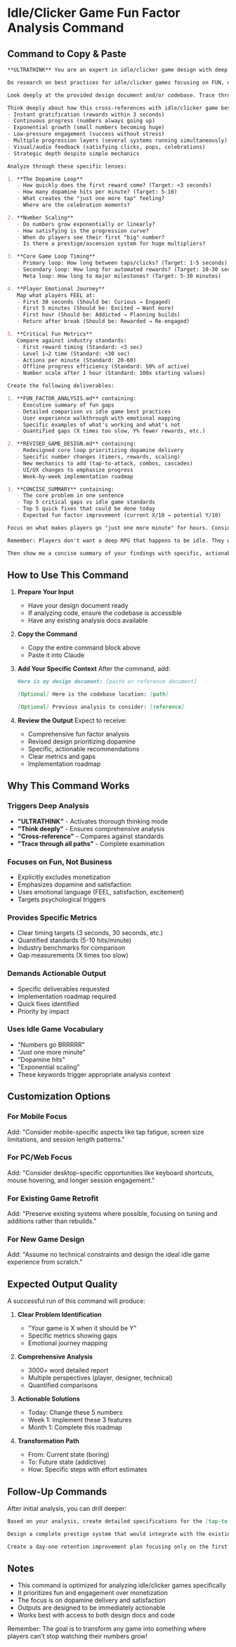 # Idle/Clicker Game Fun Factor Analysis Command

## Command to Copy & Paste

```markdown
**ULTRATHINK** You are an expert in idle/clicker game design with deep knowledge of dopamine-driven game mechanics, player psychology, and what makes these games addictively fun.

Do research on best practices for idle/clicker games focusing on FUN, not monetization or metrics. Research what makes idle clicker games fun, satisfying, and creates dopamine mechanics.

Look deeply at the provided design document and/or codebase. Trace through all the paths and understand what the user can see and experience. Map the complete player journey from first launch through first hour of gameplay.

Think deeply about how this cross-references with idle/clicker game best practices. Consider the psychological aspects of:
- Instant gratification (rewards within 3 seconds)
- Continuous progress (numbers always going up)
- Exponential growth (small numbers becoming huge)
- Low-pressure engagement (success without stress)
- Multiple progression layers (several systems running simultaneously)
- Visual/audio feedback (satisfying clicks, pops, celebrations)
- Strategic depth despite simple mechanics

Analyze through these specific lenses:

1. **The Dopamine Loop**
   - How quickly does the first reward come? (Target: <3 seconds)
   - How many dopamine hits per minute? (Target: 5-10)
   - What creates the "just one more tap" feeling?
   - Where are the celebration moments?

2. **Number Scaling**
   - Do numbers grow exponentially or linearly?
   - How satisfying is the progression curve?
   - When do players see their first "big" number?
   - Is there a prestige/ascension system for huge multipliers?

3. **Core Game Loop Timing**
   - Primary loop: How long between taps/clicks? (Target: 1-5 seconds)
   - Secondary loop: How long for automated rewards? (Target: 10-30 seconds)
   - Meta loop: How long to major milestones? (Target: 5-30 minutes)

4. **Player Emotional Journey**
   Map what players FEEL at:
   - First 30 seconds (Should be: Curious → Engaged)
   - First 5 minutes (Should be: Excited → Want more)
   - First hour (Should be: Addicted → Planning builds)
   - Return after break (Should be: Rewarded → Re-engaged)

5. **Critical Fun Metrics**
   Compare against industry standards:
   - First reward timing (Standard: <3 sec)
   - Level 1→2 time (Standard: <30 sec)
   - Actions per minute (Standard: 20-60)
   - Offline progress efficiency (Standard: 50% of active)
   - Number scale after 1 hour (Standard: 100x starting values)

Create the following deliverables:

1. **FUN_FACTOR_ANALYSIS.md** containing:
   - Executive summary of fun gaps
   - Detailed comparison vs idle game best practices
   - User experience walkthrough with emotional mapping
   - Specific examples of what's working and what's not
   - Quantified gaps (X times too slow, Y% fewer rewards, etc.)

2. **REVISED_GAME_DESIGN.md** containing:
   - Redesigned core loop prioritizing dopamine delivery
   - Specific number changes (timers, rewards, scaling)
   - New mechanics to add (tap-to-attack, combos, cascades)
   - UI/UX changes to emphasize progress
   - Week-by-week implementation roadmap

3. **CONCISE_SUMMARY** containing:
   - The core problem in one sentence
   - Top 5 critical gaps vs idle game standards
   - Top 5 quick fixes that could be done today
   - Expected fun factor improvement (current X/10 → potential Y/10)

Focus on what makes players go "just one more minute" for hours. Consider what creates the feeling of "numbers go BRRRRR" that idle game players crave. Every second should deliver dopamine, every minute should bring surprises, and every session should end with "just one more."

Remember: Players don't want a deep RPG that happens to be idle. They want their numbers to explode while they tap. The depth can exist, but it must serve the core satisfaction loop of continuous, exponential progress.

Then show me a concise summary of your findings with specific, actionable recommendations prioritized by impact on fun.
```

## How to Use This Command

1. **Prepare Your Input**
   - Have your design document ready
   - If analyzing code, ensure the codebase is accessible
   - Have any existing analysis docs available

2. **Copy the Command**
   - Copy the entire command block above
   - Paste it into Claude

3. **Add Your Specific Context**
   After the command, add:
   ```markdown
   Here is my design document: [paste or reference document]
   
   [Optional] Here is the codebase location: [path]
   
   [Optional] Previous analysis to consider: [reference]
   ```

4. **Review the Output**
   Expect to receive:
   - Comprehensive fun factor analysis
   - Revised design prioritizing dopamine
   - Specific, actionable recommendations
   - Clear metrics and gaps
   - Implementation roadmap

## Why This Command Works

### Triggers Deep Analysis
- **"ULTRATHINK"** - Activates thorough thinking mode
- **"Think deeply"** - Ensures comprehensive analysis
- **"Cross-reference"** - Compares against standards
- **"Trace through all paths"** - Complete examination

### Focuses on Fun, Not Business
- Explicitly excludes monetization
- Emphasizes dopamine and satisfaction
- Uses emotional language (FEEL, satisfaction, excitement)
- Targets psychological triggers

### Provides Specific Metrics
- Clear timing targets (3 seconds, 30 seconds, etc.)
- Quantified standards (5-10 hits/minute)
- Industry benchmarks for comparison
- Gap measurements (X times too slow)

### Demands Actionable Output
- Specific deliverables requested
- Implementation roadmap required
- Quick fixes identified
- Priority by impact

### Uses Idle Game Vocabulary
- "Numbers go BRRRRR"
- "Just one more minute"
- "Dopamine hits"
- "Exponential scaling"
- These keywords trigger appropriate analysis context

## Customization Options

### For Mobile Focus
Add: "Consider mobile-specific aspects like tap fatigue, screen size limitations, and session length patterns."

### For PC/Web Focus
Add: "Consider desktop-specific opportunities like keyboard shortcuts, mouse hovering, and longer session engagement."

### For Existing Game Retrofit
Add: "Preserve existing systems where possible, focusing on tuning and additions rather than rebuilds."

### For New Game Design
Add: "Assume no technical constraints and design the ideal idle game experience from scratch."

## Expected Output Quality

A successful run of this command will produce:

1. **Clear Problem Identification**
   - "Your game is X when it should be Y"
   - Specific metrics showing gaps
   - Emotional journey mapping

2. **Comprehensive Analysis**
   - 3000+ word detailed report
   - Multiple perspectives (player, designer, technical)
   - Quantified comparisons

3. **Actionable Solutions**
   - Today: Change these 5 numbers
   - Week 1: Implement these 3 features
   - Month 1: Complete this roadmap

4. **Transformation Path**
   - From: Current state (boring)
   - To: Future state (addictive)
   - How: Specific steps with effort estimates

## Follow-Up Commands

After initial analysis, you can drill deeper:

```markdown
Based on your analysis, create detailed specifications for the [tap-to-attack] system including exact formulas, visual feedback requirements, and implementation pseudocode.
```

```markdown
Design a complete prestige system that would integrate with the existing architecture, including progression curves, rewards, and UI mockups.
```

```markdown
Create a day-one retention improvement plan focusing only on the first 5 minutes of gameplay.
```

## Notes

- This command is optimized for analyzing idle/clicker games specifically
- It prioritizes fun and engagement over monetization
- The focus is on dopamine delivery and satisfaction
- Outputs are designed to be immediately actionable
- Works best with access to both design docs and code

Remember: The goal is to transform any game into something where players can't stop watching their numbers grow!